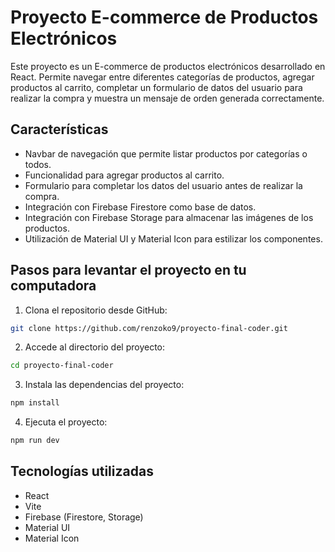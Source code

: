 # Proyecto E-commerce de Productos Electrónicos

Este proyecto es un E-commerce de productos electrónicos desarrollado en React. Permite navegar entre diferentes categorías de productos, agregar productos al carrito, completar un formulario de datos del usuario para realizar la compra y muestra un mensaje de orden generada correctamente.

## Características

- Navbar de navegación que permite listar productos por categorías o todos.
- Funcionalidad para agregar productos al carrito.
- Formulario para completar los datos del usuario antes de realizar la compra.
- Integración con Firebase Firestore como base de datos.
- Integración con Firebase Storage para almacenar las imágenes de los productos.
- Utilización de Material UI y Material Icon para estilizar los componentes.

## Pasos para levantar el proyecto en tu computadora

1. Clona el repositorio desde GitHub:

```bash
git clone https://github.com/renzoko9/proyecto-final-coder.git
```

2. Accede al directorio del proyecto:
```bash
cd proyecto-final-coder
```

3. Instala las dependencias del proyecto:
```bash
npm install
```

4.  Ejecuta el proyecto:
```bash
npm run dev
```

## Tecnologías utilizadas
- React
- Vite
- Firebase (Firestore, Storage)
- Material UI
- Material Icon